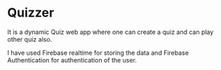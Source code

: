 # Quizzer

It is a dynamic Quiz web app where one can create a quiz and can play other quiz also.

I have used Firebase realtime for storing the data and Firebase Authentication for authentication of the user.
